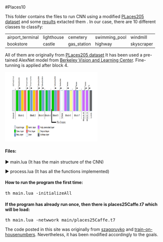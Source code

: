 #Places10
<p>This folder contains the files to run CNN using a modified  <a href="http://places.csail.mit.edu/">PLaces205 dataset</a> and some <a href="https://github.com/RicardDurall/CaffeInTorch/blob/master/Places/Project.md">results</a> extacted them . In our case, there are 10 different classes to classify:


<table style="width:100%">
  <tr>
    <td>airport_terminal</td>
    <td>lighthouse</td>
    <td>cemetery</td>
    <td>swimming_pool</td>
    <td>windmill</td>
  </tr>
    <tr>
    <td>bookstore</td>
    <td>castle</td>
    <td>gas_station</td>
    <td>highway</td>
    <td>skyscraper</td>
  </tr>
</table>
All of them are originally from <a href="http://places.csail.mit.edu/">PLaces205 dataset</a> It has been used a pre-tained  AlexNet  model from <a href="https://github.com/BVLC/caffe/tree/master/models/bvlc_alexnet">Berkeley Vision and Learning Center</a>. Fine-tunning is applied after block 4.</p>

<img src="https://github.com/RicardDurall/CaffeInTorch/blob/master/Places/Imgaes/network.PNG" alt="CNN" style="width:304px;height:228px;">

<h4>Files:</h4>

<p>&#9658; main.lua (It has the main structure of the CNN)</p>

<p>&#9658; process.lua (It has all the functions implemented)</p>


<h4>How to run the program the first time:</h4>
<pre>th main.lua -initializeAll</pre>

<h4>If the program has already run once, then there is places25Caffe.t7 which will be load:</h4>
<pre>th main.lua -netwwork main/places25Caffe.t7</pre>

<p>The code posted in this site was originally from <a href="https://github.com/szagoruyko/loadcaffe">szagoruyko</a> and <a href="https://github.com/torch/demos">train-on-housenumbers</a>. Nevertheless, it has been modified accordingly to the goals.</p>
